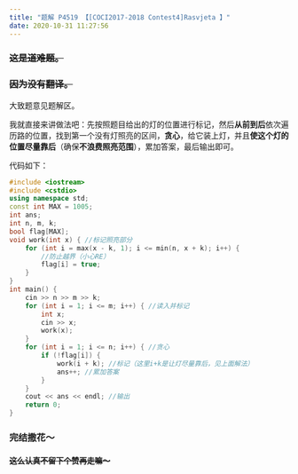 ```yaml
---
title: "题解 P4519 【[COCI2017-2018 Contest4]Rasvjeta 】"
date: 2020-10-31 11:27:56
---
```


### ~~这是道难题。~~

### ~~因为没有翻译。~~

大致题意见题解区。

我就直接来讲做法吧：先按照题目给出的灯的位置进行标记，然后**从前到后**依次遍历路的位置，找到第一个没有灯照亮的区间，**贪心**，给它装上灯，并且**使这个灯的位置尽量靠后**（确保**不浪费照亮范围**），累加答案，最后输出即可。

代码如下：

```cpp
#include <iostream>
#include <cstdio>
using namespace std;
const int MAX = 1005;
int ans;
int n, m, k;
bool flag[MAX];
void work(int x) { //标记照亮部分
	for (int i = max(x - k, 1); i <= min(n, x + k); i++) { 
	    //防止越界（小心RE）
		flag[i] = true;
	}
}
int main() {
	cin >> n >> m >> k;
	for (int i = 1; i <= m; i++) { //读入并标记
	    int x;
	    cin >> x;
	    work(x);
	}
	for (int i = 1; i <= n; i++) { //贪心
	    if (!flag[i]) {
	        work(i + k); //标记（这里i+k是让灯尽量靠后，见上面解法）
	        ans++; //累加答案
	    }
	}
	cout << ans << endl; //输出
	return 0;
}
```

### 完结撒花～

#### ~~这么认真不留下个赞再走嘛～~~